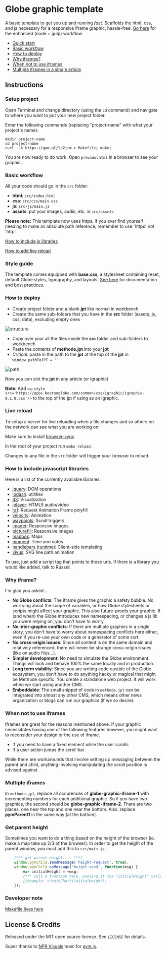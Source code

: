 # Globe graphic template
A basic template to get you up and running *fast*. Scaffolds the html, css, and js necessary for a responsive iframe graphic, hassle-free. [Go here](https://github.com/BostonGlobe/slush-globegraphic) for the enhanced (node + gulp) workflow.

- [Quick start](#instructions)
- [Basic workflow](#basic-workflow)
- [How to deploy](#how-to-deploy)
- [Why iframes?](#why-iframe)
- [When not to use iframes](#when-not-to-use-iframes)
- [Multiple iframes in a single article](#multiple-iframes)

## Instructions
### Setup project
Open Terminal and change directory (using the `cd` command) and navigate to where you want to put your new project folder.

Enter the following commands (replacing "project-name" with what your project's name):
    
    mkdir project-name
    cd project-name    
    curl -Lk https://goo.gl/lp2jrm > Makefile; make;

You are now ready to do work. Open `preview.html` in a browser to see your graphic.

<!-- [setup video tutorial](https://cache.boston.com/multimedia/graphics/russell/iframe-tutorial/index.html#setup) -->

### Basic workflow
All your code should go in the `src` folder:
- **html**: `src/index.html`
- **css**: `src/css/main.css`
- **js**: `src/js/main.js`
- **assets**: put your images, audio, etc. in `src/assets`

**Please note:**
This template now uses https. If you ever find yourself needing to make an absolute path reference, remember to use 'https' not 'http'.

[How to include js libraries](#how-to-include-javascript-libraries)

[How to add live reload](#live-reload)

<!-- [workflow video tutorial](https://cache.boston.com/multimedia/graphics/russell/iframe-tutorial/index.html#workflow) -->

### Style guide
The template comes equipped with **base.css**, a stylesheet containing reset, default Globe styles, typography, and layouts. [See here](https://bostonglobe.github.io/news-apps-style-guide) for documentation and best practices.

### How to deploy
- Create project folder and a blank **jpt** like normal in workbench
- Create the same sub-folders that you have in the **src** folder (assets, js, css, data), excluding empty ones

![structure](https://cache.boston.com/multimedia/graphics/russell/github/structure.jpg?v=2)

- Copy over your all the files inside the **src** folder and sub-folders to workbench
- Paste the contents of **methode.jpt** into your **jpt**
- *Critical*: paste in the path to the **jpt** at the top of the **jpt** in `window.pathToJPT = ''`

![path](https://cache.boston.com/multimedia/graphics/russell/github/path.gif?v=1)

Now you can slot the **jpt** in any article (or igraphic)

<!-- [deploy video tutorial](https://cache.boston.com/multimedia/graphics/russell/iframe-tutorial/index.html#deploy)

[embed video tutorial](https://cache.boston.com/multimedia/graphics/russell/iframe-tutorial/index.html#embed) -->

**Note**: Add `<p:style src='https://apps.bostonglobe.com/common/css/igraphic/igraphic-0.1.0.css'/>` to the top of the jpt if using as an igraphic.

### Live reload
To setup a server for live reloading when a file changes and so others on the network can see what you are working on.

Make sure to install [browser-sync](http://www.browsersync.io/#install).

In the root of your project run `make reload`.

Changes to any file in the `src` folder will trigger your browser to reload.

### How to include javascript libraries
Here is a list of the currently available libraries:

- [jquery](https://apps.bostonglobe.com/common/js/jquery/jquery-1.11.2.min.js): DOM operations
- [lodash](https://apps.bostonglobe.com/common/js/lodash/lodash-3.9.3.min.js): utilities
- [d3](https://apps.bostonglobe.com/common/js/d3/d3-3.5.5.min.js): Visualization
- [jplayer](https://apps.bostonglobe.com/common/js/jplayer/jquery.jplayer-2.9.2.min.js): HTML5 audio/video
- [raf](https://apps.bostonglobe.com/common/js/raf/raf.min.js): Request Animation Frame polyfill
- [velocity](https://apps.bostonglobe.com/common/js/velocity/velocity-1.2.2.min.js): Animation
- [waypoints](https://apps.bostonglobe.com/common/js/waypoints/noframework.waypoints-3.1.1.min.js): Scroll triggers
- [imager](https://apps.bostonglobe.com/common/js/imager/imager-0.5.0.min.js): Responsive images
- [picturefill](https://apps.bostonglobe.com/common/js/picturefill/picturefill-2.3.0.min.js): Responsive images
- [mapbox](https://apps.bostonglobe.com/common/js/mapbox/mapbox-2.2.1.min.js): Maps
- [moment](https://apps.bostonglobe.com/common/js/moment/moment-2.9.0.min.js): Time and dates
- [handlebars (runtime)](https://apps.bostonglobe.com/common/js/handlebars/handlebars.runtime-2.0.0.min.js): Client-side templating
- [vivus](https://apps.bostonglobe.com/common/js/vivus/vivus-0.2.1.min.js): SVG line path animation

To use, just add a script tag that points to these urls. If there is a library you would like added, talk to Russell.

### Why iframe?
I'm glad you asked...
- **No Globe conflicts**: The iframe gives the graphic a safety bubble. No worrying about the scope of variables, or how Globe stylesheets or scripts might affect your graphic. This also future-proofs your graphic. If (and when) the Globe introduces new namespacing, or changes a js lib you were relying on, you don't have to worry.
- **No inter-graphic conflicts**: If there are multiple graphics in a single story, you don't have to worry about namespacing conflicts here either, even if you re-use your own code or a generator of some sort.
- **No cross-origin issues**: Since all content is on the same domain and relatively referenced, there will never be strange cross-origin issues (like on audio files...). 
- **Simpler development**: No need to simulate the Globe environment. Things will look and behave 100% the same locally and in production.
- **Long term viability**: Since you are writing code oustide of the Globe ecosystem, you don't have to do anything hacky or magical that might be Methode specific. You create a standalone web project. It will work when we start using another CMS.
- **Embeddable**: The small snippet of code in `methode.jpt` can be integrated into almost any other CMS, which means other news organization or blogs can run our graphics (if we so desire).

### When not to use iframes
Iframes are great for the reasons mentioned above. If your graphic necessitates having one of the following features however, you might want to reconsider your design or the use of iframe.
- If you need to have a fixed element while the user scrolls
- If a user action jumps the scroll bar

While there are workarounds that involve setting up messaging between the parent and child, anything involving manipulating the scroll position is advised against.

### Multiple iframes
In `methode.jpt`, replace all occurences of **globe-graphic-iframe-1** with incrementing numbers for each additional graphic. So if you have two graphics, the second should be **globe-graphic-iframe-2**. There are two places, one near the top and one near the bottom. Also, replace **pymParent1** in the same way (at the bottom).

### Get parent height
Sometimes you want to do a thing based on the height of the browser (ie. make a map take up 2/3 of the browser). In order to get the height of the parent window, you must add this to `src/main.js`:

```js
	/*** get parent height.... ***/
	window.pymChild.sendMessage('height-request', true);
	window.pymChild.onMessage('height-send', function(msg) {
		var initialHeight = +msg;
		/*** call a function here, passing it the "initialHeight" variable ***/
		//example: createChart(initialHeight);
	});
```

### Developer note
[Makefile lives here](https://gist.github.com/russellgoldenberg/77a8d21ae535faa95c73)

## License & Credits

Released under the MIT open source license. See `LICENSE` for details.

Super thanks to [NPR Visuals](http://github.com/nprapps) team for [pym.js](https://github.com/nprapps/pym.js).
